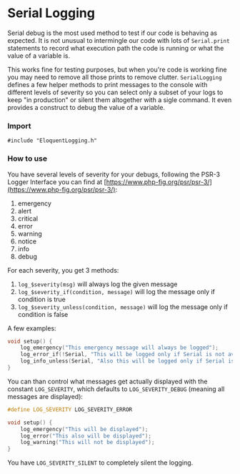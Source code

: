 # Serial Logging

Serial debug is the most used method to test if our code is behaving as expected. It is not
unusual to intermingle our code with lots of `Serial.print` statements to record what
execution path the code is running or what the value of a variable is.

This works fine for testing purposes, but when you're code is working fine you may need
to remove all those prints to remove clutter. `SerialLogging` defines a few helper methods
to print messages to the console with different levels of severity so you can select
only a subset of your logs to keep "in production" or silent them altogether with a
sigle command. It even provides a construct to debug the value of a variable.

### Import

```#include "EloquentLogging.h"```

### How to use

You have several levels of severity for your debugs, following the PSR-3 Logger Interface
you can find at [https://www.php-fig.org/psr/psr-3/](https://www.php-fig.org/psr/psr-3/):

 1. emergency
 2. alert
 3. critical
 4. error
 5. warning
 6. notice
 7. info
 8. debug

For each severity, you get 3 methods:

 1. `log_$severity(msg)` will always log the given message
 2. `log_$severity_if(condition, message)` will log the message only if condition is true
 3. `log_$severity_unless(condition, message)` will log the message only if condition is false

A few examples:

```cpp
void setup() {
    log_emergency("This emergency message will always be logged");
    log_error_if(!Serial, "This will be logged only if Serial is not available");
    log_info_unless(Serial, "Also this will be logged only if Serial is not available");
}
```

You can than control what messages get actually displayed with the constant `LOG_SEVERITY`,
which defaults to `LOG_SEVERITY_DEBUG` (meaning all messages are displayed):

```cpp
#define LOG_SEVERITY LOG_SEVERITY_ERROR

void setup() {
    log_emergency("This will be displayed");
    log_error("This also will be displayed");
    log_warning("This will not be displayed");
}
```

You have `LOG_SEVERITY_SILENT` to completely silent the logging.

